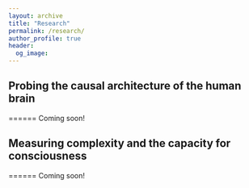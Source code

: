 ```yaml
---
layout: archive
title: "Research"
permalink: /research/
author_profile: true
header:
  og_image:
---
```


## Probing the causal architecture of the human brain
======
Coming soon!

## Measuring complexity and the capacity for consciousness
======
Coming soon!
